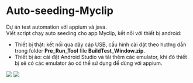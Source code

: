 # Auto-seeding-Myclip
Dự án test automation với appium và java.<br>
Viết script chạy auto seeding cho app Myclip, kết nối với thiết bị android:  

- Thiết bị thật: kết nối qua dây cáp USB, cấu hình cài đặt theo hướng dẫn trong folder **Pre_Run_Tool** file **BuildTest_Window.zip**.
- Thiết bị ảo: cài đặt Android Studio và tải thêm các emulator, khi đó thiết bị sẽ có các emulator ảo có thể sử dụng để dùng với appium.

<image src="https://github.com/user-attachments/assets/f0e4185b-3a3f-4fa6-abe1-a9f371d51ffd" with="50"/>
<image src="https://github.com/user-attachments/assets/1ad1ddea-5093-4435-bfb0-36821dc67574" with="200"/>
